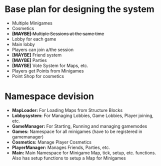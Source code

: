 # Base plan for designing the system

* Multiple Minigames
* Cosmetics
* ~~**[MAYBE]** Multiple Sessions at the same time~~
* Lobby for each game
* Main lobby
* Players can join a/the session
* **[MAYBE]** Friend system
* **[MAYBE]** Parties
* **[MAYBE]** Vote System for Maps, etc.
* Players get Points from Minigames
* Point Shop for cosmetics

# Namespace devision

* **MapLoader:** For Loading Maps from Structure Blocks
* **Lobbysystem:** For Managing Lobbies, Game Lobbies, Player joining, etc.
* **GameManager:** For Starting, Running and managing gamemodes
* **Games:** Namespace for all minigames (have to be registered in gamemanager)
* **Cosmetics:** Manage Player Cosmetics
* **PlayerManager:** Manages Friends, Parties, etc.
* **Main:** Main Namespace for Minigame Map, tick, setup, etc. functions. Also has setup functions to setup a Map for Minigames